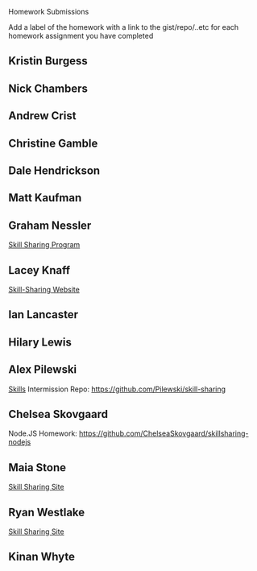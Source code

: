 Homework Submissions

Add a label of the homework with a link to the gist/repo/..etc for each homework assignment you have completed

## Kristin Burgess

## Nick Chambers

## Andrew Crist

## Christine Gamble

## Dale Hendrickson

## Matt Kaufman

## Graham Nessler
[Skill Sharing Program](https://github.com/gness1804/mini-project-ejs)

## Lacey Knaff
[Skill-Sharing Website](https://github.com/lrknaff/skill-sharing-website)

## Ian Lancaster

## Hilary Lewis

## Alex Pilewski
[Skills](https://www.youtube.com/watch?v=8KgtGs1ny0k)
Intermission Repo: https://github.com/Pilewski/skill-sharing

## Chelsea Skovgaard
Node.JS Homework: https://github.com/ChelseaSkovgaard/skillsharing-nodejs

## Maia Stone
[Skill Sharing Site](https://github.com/maiastone/skill-sharing-site)

## Ryan Westlake
[Skill Sharing Site](https://github.com/rcwestlake/skill-sharing-site)

## Kinan Whyte
